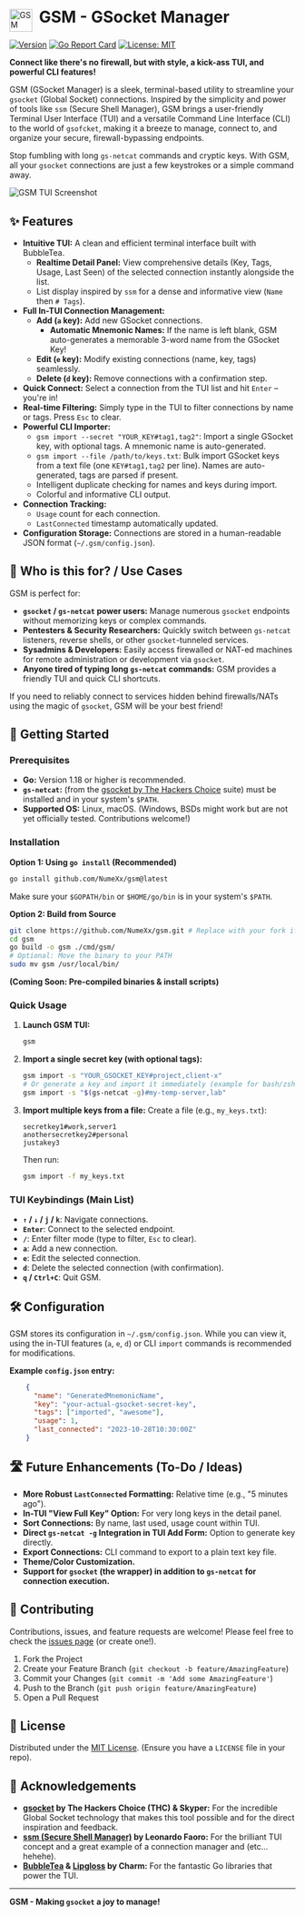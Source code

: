 <p align="left">
  <img src="assets/img/gsm-logo.png" alt="GSM Logo" width="40" style="vertical-align: middle; margin-right: 8px;">
  <strong style="font-size: 28px;">GSM - GSocket Manager</strong>
</p>

[![Version](https://img.shields.io/badge/version-v0.3.0-blue)](CHANGELOG.md) [![Go Report Card](https://goreportcard.com/badge/github.com/NumeXx/gsm)](https://goreportcard.com/report/github.com/NumeXx/gsm) [![License: MIT](https://img.shields.io/badge/License-MIT-yellow.svg)](https://opensource.org/licenses/MIT)

**Connect like there's no firewall, but with style, a kick-ass TUI, and powerful CLI features!**

GSM (GSocket Manager) is a sleek, terminal-based utility to streamline your `gsocket` (Global Socket) connections. Inspired by the simplicity and power of tools like `ssm` (Secure Shell Manager), GSM brings a user-friendly Terminal User Interface (TUI) and a versatile Command Line Interface (CLI) to the world of `gsofcket`, making it a breeze to manage, connect to, and organize your secure, firewall-bypassing endpoints.

Stop fumbling with long `gs-netcat` commands and cryptic keys. With GSM, all your `gsocket` connections are just a few keystrokes or a simple command away.

![GSM TUI Screenshot](assets/img/some.png)

## ✨ Features

*   **Intuitive TUI:** A clean and efficient terminal interface built with BubbleTea.
    *   **Realtime Detail Panel:** View comprehensive details (Key, Tags, Usage, Last Seen) of the selected connection instantly alongside the list.
    *   List display inspired by `ssm` for a dense and informative view (`Name` then `# Tags`).
*   **Full In-TUI Connection Management:**
    *   **Add (`a` key):** Add new GSocket connections. 
        *   **Automatic Mnemonic Names:** If the name is left blank, GSM auto-generates a memorable 3-word name from the GSocket Key!
    *   **Edit (`e` key):** Modify existing connections (name, key, tags) seamlessly.
    *   **Delete (`d` key):** Remove connections with a confirmation step.
*   **Quick Connect:** Select a connection from the TUI list and hit `Enter` – you're in!
*   **Real-time Filtering:** Simply type in the TUI to filter connections by name or tags. Press `Esc` to clear.
*   **Powerful CLI Importer:**
    *   `gsm import --secret "YOUR_KEY#tag1,tag2"`: Import a single GSocket key, with optional tags. A mnemonic name is auto-generated.
    *   `gsm import --file /path/to/keys.txt`: Bulk import GSocket keys from a text file (one `KEY#tag1,tag2` per line). Names are auto-generated, tags are parsed if present.
    *   Intelligent duplicate checking for names and keys during import.
    *   Colorful and informative CLI output.
*   **Connection Tracking:** 
    *   `Usage` count for each connection.
    *   `LastConnected` timestamp automatically updated.
*   **Configuration Storage:** Connections are stored in a human-readable JSON format (`~/.gsm/config.json`).

## 🎯 Who is this for? / Use Cases

GSM is perfect for:

*   **`gsocket` / `gs-netcat` power users:** Manage numerous `gsocket` endpoints without memorizing keys or complex commands.
*   **Pentesters & Security Researchers:** Quickly switch between `gs-netcat` listeners, reverse shells, or other `gsocket`-tunneled services.
*   **Sysadmins & Developers:** Easily access firewalled or NAT-ed machines for remote administration or development via `gsocket`.
*   **Anyone tired of typing long `gs-netcat` commands:** GSM provides a friendly TUI and quick CLI shortcuts.

If you need to reliably connect to services hidden behind firewalls/NATs using the magic of `gsocket`, GSM will be your best friend!

## 🚀 Getting Started

### Prerequisites

*   **Go:** Version 1.18 or higher is recommended.
*   **`gs-netcat`:** (from the [gsocket by The Hackers Choice](https://github.com/hackerschoice/gsocket) suite) must be installed and in your system's `$PATH`.
*   **Supported OS:** Linux, macOS. (Windows, BSDs might work but are not yet officially tested. Contributions welcome!)

### Installation

**Option 1: Using `go install` (Recommended)**

```bash
go install github.com/NumeXx/gsm@latest
```
Make sure your `$GOPATH/bin` or `$HOME/go/bin` is in your system's `$PATH`.

**Option 2: Build from Source**

```bash
git clone https://github.com/NumeXx/gsm.git # Replace with your fork if you prefer
cd gsm
go build -o gsm ./cmd/gsm/
# Optional: Move the binary to your PATH
sudo mv gsm /usr/local/bin/
```

**(Coming Soon: Pre-compiled binaries & install scripts)**

### Quick Usage

1.  **Launch GSM TUI:**
    ```bash
    gsm
    ```
2.  **Import a single secret key (with optional tags):**
    ```bash
    gsm import -s "YOUR_GSOCKET_KEY#project,client-x"
    # Or generate a key and import it immediately (example for bash/zsh)
    gsm import -s "$(gs-netcat -g)#my-temp-server,lab"
    ```
3.  **Import multiple keys from a file:**
    Create a file (e.g., `my_keys.txt`):
    ```
    secretkey1#work,server1
    anothersecretkey2#personal
    justakey3
    ```
    Then run:
    ```bash
    gsm import -f my_keys.txt
    ```

### TUI Keybindings (Main List)

*   **`↑` / `↓` / `j` / `k`**: Navigate connections.
*   **`Enter`**: Connect to the selected endpoint.
*   **`/`**: Enter filter mode (type to filter, `Esc` to clear).
*   **`a`**: Add a new connection.
*   **`e`**: Edit the selected connection.
*   **`d`**: Delete the selected connection (with confirmation).
*   **`q` / `Ctrl+C`**: Quit GSM.

## 🛠️ Configuration

GSM stores its configuration in `~/.gsm/config.json`. While you can view it, using the in-TUI features (`a`, `e`, `d`) or CLI `import` commands is recommended for modifications.

**Example `config.json` entry:**
```json
    {
      "name": "GeneratedMnemonicName",
      "key": "your-actual-gsocket-secret-key",
      "tags": ["imported", "awesome"],
      "usage": 1,
      "last_connected": "2023-10-28T10:30:00Z"
    }
```

## 🛣️ Future Enhancements (To-Do / Ideas)

*   **More Robust `LastConnected` Formatting:** Relative time (e.g., "5 minutes ago").
*   **In-TUI "View Full Key" Option:** For very long keys in the detail panel.
*   **Sort Connections:** By name, last used, usage count within TUI.
*   **Direct `gs-netcat -g` Integration in TUI Add Form:** Option to generate key directly.
*   **Export Connections:** CLI command to export to a plain text key file.
*   **Theme/Color Customization.**
*   **Support for `gsocket` (the wrapper) in addition to `gs-netcat` for connection execution.**

## 🤝 Contributing

Contributions, issues, and feature requests are welcome! Please feel free to check the [issues page](https://github.com/NumeXx/gsm/issues) (or create one!).

1.  Fork the Project
2.  Create your Feature Branch (`git checkout -b feature/AmazingFeature`)
3.  Commit your Changes (`git commit -m 'Add some AmazingFeature'`)
4.  Push to the Branch (`git push origin feature/AmazingFeature`)
5.  Open a Pull Request

## 📜 License

Distributed under the [MIT License](LICENSE). (Ensure you have a `LICENSE` file in your repo).

## 🙏 Acknowledgements

*   **[gsocket](https://github.com/hackerschoice/gsocket) by The Hackers Choice (THC) & Skyper:** For the incredible Global Socket technology that makes this tool possible and for the direct inspiration and feedback.
*   **[ssm (Secure Shell Manager)](https://github.com/lfaoro/ssm) by Leonardo Faoro:** For the brilliant TUI concept and a great example of a connection manager and (etc... hehehe).
*   **[BubbleTea](https://github.com/charmbracelet/bubbletea) & [Lipgloss](https://github.com/charmbracelet/lipgloss) by Charm:** For the fantastic Go libraries that power the TUI.

---
**GSM - Making `gsocket` a joy to manage!**